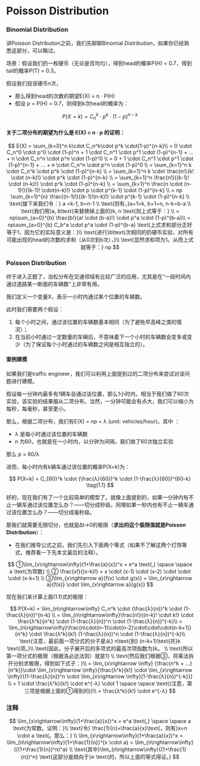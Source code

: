 # Poisson Distribution

### Binomial Distribution

讲Poisson Distribution之前，我们先聊聊Binomial Distribution，如果你已经熟悉这部分，可以略过。

场景：假设我们扔一枚硬币（无论是否均匀），得到head的概率P\(H\) = 0.7，得到tail的概率P\(T\) = 0.3。

假设我们投该硬币n次，

* 那么得到head的次数的期望E\(X\) = n · P\(H\)
* 假设 p = P\(H\) = 0.7，则得到k次head的概率为：

$$
P(X=k) = C_n^k \cdot p^k\cdot(1-p)^{n-k}
$$

#### 关于二项分布的期望为什么是 E\(X\) = n · p  的证明：

$$
E(X) = \sum_{k=0}^n k\cdot C_n^k\cdot p^k \cdot(1-p)^{n-k}\\
= 0 \cdot C_n^0 \cdot p^0 \cdot (1-p)^n + 1 \cdot C_n^1 \cdot p^1 \cdot (1-p)^{n-1} + ...  + n \cdot C_n^n \cdot p^n \cdot (1-p)^0 \\
= 0 + 1 \cdot C_n^1 \cdot p^1 \cdot (1-p)^{n-1} + ...  + n \cdot C_n^n \cdot p^n \cdot (1-p)^0 \\
= \sum_{k=1}^n k \cdot C_n^k \cdot p^k \cdot (1-p)^{n-k} \\
= \sum_{k=1}^n k \cdot \frac{n!}{k! \cdot (n-k)!} \cdot p^k \cdot (1-p)^{n-k} \\
= \sum_{k=1}^n \frac{n!}{(k-1)! \cdot (n-k)!} \cdot p^k \cdot (1-p)^{n-k} \\
= \sum_{k=1}^n \frac{n \cdot (n-1)!}{(k-1)! \cdot(n-k)!} \cdot p \cdot p^{k-1} \cdot (1-p)^{n-k} \\ 
= np \sum_{k=1}^{n} \frac{(n-1)!}{(k-1)!(n-k)!} \cdot p^{k-1} \cdot (1-p)^{n-k} \\
\text{接下来我们令：} a =k-1, b=n-1 \\
\text{则有，}a+1=k, b+1=n, n-k=b-a \\
\text{我们用}a, b\text{来替换掉上面的}k, n \text{则上式等于：} \\
= np\sum_{a=0}^{b} \frac{b!}{a! \cdot (b-a)!} \cdot p^a \cdot (1-p)^{b-a}\\
= np\sum_{a=0}^{b} C_b^a \cdot p^a \cdot (1-p)^{b-a}
\text{上式求和部分正好等于1，因为它的实际意义是：}\\
\text{进行}b\text{次相同的扔硬币实验，对所有可能出现的head的次数的求和（从0次到b次），}\\
\text{显然求和项为1。从而上式就等于：} np
$$

### Poisson Distribution

终于进入正题了，泊松分布在交通领域有比较广泛的应用，尤其是在“一段时间内通过道路某一断面的车辆数”上非常有用。

我们定义一个变量X，表示一小时内通过某个位置的车辆数。

此时我们需要两个假设：

1. 每个小时之间，通过该位置的车辆数基本相同（为了避免早高峰之类的情况）；
2. 在当前小时通过一定数量的车辆后，不意味着下一个小时的车辆数会变多或变少（为了保证每个小时通过的车辆数之间是相互独立的）。

#### 案例建模

如果我们是traffic engineer，我们可以利用上面提到过的二项分布来尝试对该问题进行建模。

假设每一分钟内最多有1辆车会通过该位置，那么1小时内，相当于我们做了60次实验，该实验的结果服从二项分布。当然，一分钟可能会有点大，我们可以缩小为 每秒，每毫秒，甚至更小。

那么，根据二项分布，我们有E\(X\) = np = λ  \(unit: vehicles/hour\)。其中 ：

* λ 是每小时通过该位置的车辆数
* n 为60，也就是在一小时内，以分钟为间隔，我们做了60次独立实验

那么 p = 60/λ

进而，每小时内有k辆车通过该位置的概率P\(X=k\)为：

$$
P(X=k) = C_{60}^k \cdot (\frac{λ}{60})^k \cdot (1-\frac{λ}{60})^{60-k} \tag{1.1}
$$

好的，现在我们有了一个比较简单的模型了。就像上面提到的，如果一分钟内有不止一辆车通过该位置怎么办？——切分成秒级。同理如果一秒内也有不止一辆车通过该位置怎么办？——切分成毫秒级。

那我们就需要无限切分，也就是Δt→0的极限（**求出的这个极限值就是Poisson Distribution**）：

* 在我们推导公式之前，我们先引入下面两个等式（如果不了解这两个灯饰等式，推荐看一下先本文最后的注释）。

$$
①\lim_{x\rightarrow‎\infty}(1+\frac{a}{x})^x = e^a \text{,} \space \space a \text{为常数} \\
② \frac{x!}{(x-k)!} = x \cdot (x-1) \cdot (x-2)  \cdot \cdot \cdot  (x-k+1) \\
③\lim_{x\rightarrow a}{f(x) \cdot g(x)} = \lim_{x\rightarrow a}{f(x)} \cdot \lim_{x\rightarrow a}{g(x)}
$$

现在我们来计算上面\(1.1\)式的极限：

$$
P(X=k) = \lim_{n\rightarrow\infty} C_n^k \cdot (\frac{λ}{n})^k \cdot (1-\frac{λ}{n})^{n-k} \\
= \lim_{n\rightarrow\infty}\frac{n!}{(n-k)! \cdot k!} \cdot \frac{λ^k}{n^k} \cdot (1-\frac{λ}{n})^n \cdot (1-\frac{λ}{n})^{-k}\\
= \lim_{n\rightarrow\infty}\frac{n\cdot(n-1)\cdot(n-2)\cdot\cdot\cdot(n-k+1)}{n^k} \cdot \frac{λ^k}{k!} (1-\frac{λ}{n})^n \cdot (1-\frac{λ}{n})^{-k}\\
\text{注意，最前面一项分式的分子是从} n\text{到} (n-k+1)\text{共}k \text{项。}\\
\text{因此，分子展开后的多项式的最高次项指数为}k。 \\
\text{所以第一项分式的极限（根据洛必达法则）就是1} \\
\text{然后我们根据③，将乘法拆开分别求极限，得到如下式子：}\\
= \lim_{x\rightarrow \infty} {\frac{n^k + ...}{n^k}}\cdot \lim_{x\rightarrow \infty}{\frac{λ^k}{k!} \cdot \lim_{x\rightarrow \infty}{(1-\frac{λ}{n})^n \cdot \lim_{x\rightarrow \infty}(1-\frac{λ}{n})^{-k}}} \\
= 1 \cdot \frac{λ^k}{k!} \cdot e^{-λ} \cdot 1 \space \space \text{(注意，第三项是根据上面的①得到的)}\\
= \frac{λ^k}{k!} \cdot e^{-λ}
$$

### 注释

$$
\lim_{x\rightarrow‎\infty}(1+\frac{a}{x})^x = e^a \text{,} \space \space a \text{为常数。证明：}\\
\text{令} \frac{1}{n}=\frac{a}{x}\text{，则有}x=n \cdot a \text{。那么：} \\
\lim_{x\rightarrow‎\infty}(1+\frac{a}{x})^x = \lim_{n\rightarrow‎\infty}(1+\frac{1}{n})^{x \cdot a} = \lim_{n\rightarrow‎\infty}{((1+\frac{1}{n})^n)^a} \\
\text{其中}\lim_{n\rightarrow‎\infty}{(1+\frac{1} {n})^n} \text{这部分是趋向于}e \text{的，所以上面的等式得证。}
$$













